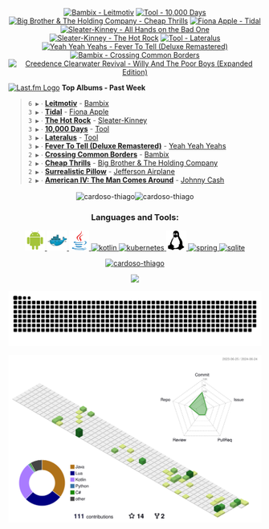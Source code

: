 <!-- lastfm -->
<p align="center"><a href="https://www.last.fm/music/Bambix/Leitmotiv"><img src="https://lastfm.freetls.fastly.net/i/u/64s/27df840c29bffd7ed158f07929af052c.jpg" title="Bambix - Leitmotiv"></a> <a href="https://www.last.fm/music/Tool/10,000+Days"><img src="https://lastfm.freetls.fastly.net/i/u/64s/7840c5a71ebd451e8a923ae09de91785.png" title="Tool - 10,000 Days"></a> <a href="https://www.last.fm/music/Big+Brother+&+The+Holding+Company/Cheap+Thrills"><img src="https://lastfm.freetls.fastly.net/i/u/64s/99d68b3c94172fba5cfcaa4b941d2567.jpg" title="Big Brother & The Holding Company - Cheap Thrills"></a> <a href="https://www.last.fm/music/Fiona+Apple/Tidal"><img src="https://lastfm.freetls.fastly.net/i/u/64s/4a869ea64cde724b56a326eeeb53a70c.png" title="Fiona Apple - Tidal"></a> <a href="https://www.last.fm/music/Sleater-Kinney/All+Hands+on+the+Bad+One"><img src="https://lastfm.freetls.fastly.net/i/u/64s/bad6d87364cb433cc308d30f7479fbbc.png" title="Sleater-Kinney - All Hands on the Bad One"></a> <a href="https://www.last.fm/music/Sleater-Kinney/The+Hot+Rock"><img src="https://lastfm.freetls.fastly.net/i/u/64s/542cbcf35d994dc0cd114e6822348daa.png" title="Sleater-Kinney - The Hot Rock"></a> <a href="https://www.last.fm/music/Tool/Lateralus"><img src="https://lastfm.freetls.fastly.net/i/u/64s/b5a5721a08264207c2df36bf07454005.jpg" title="Tool - Lateralus"></a> <a href="https://www.last.fm/music/Yeah+Yeah+Yeahs/Fever+To+Tell+(Deluxe+Remastered)"><img src="https://lastfm.freetls.fastly.net/i/u/64s/84dcd046207626d7a57fc19061242652.jpg" title="Yeah Yeah Yeahs - Fever To Tell (Deluxe Remastered)"></a> <a href="https://www.last.fm/music/Bambix/Crossing+Common+Borders"><img src="https://lastfm.freetls.fastly.net/i/u/64s/7580061b5506a4ef9085ee39e964de13.jpg" title="Bambix - Crossing Common Borders"></a> <a href="https://www.last.fm/music/Creedence+Clearwater+Revival/Willy+And+The+Poor+Boys+(Expanded+Edition)"><img src="https://lastfm.freetls.fastly.net/i/u/64s/49d60c19d89e3b1b6be4f3a279b473a6.jpg" title="Creedence Clearwater Revival - Willy And The Poor Boys (Expanded Edition)"></a> </p>

<!--START_LASTFM_ALBUMS:{"period": "7day", "rows": 10}-->
<a href="https://last.fm" target="_blank"><img src="https://user-images.githubusercontent.com/17434202/215290617-e793598d-d7c9-428f-9975-156db1ba89cc.svg" alt="Last.fm Logo" width="18" height="13"/></a> **Top Albums - Past Week**

> `6 ▶️` ∙ **[Leitmotiv](https://www.last.fm/music/Bambix/Leitmotiv)** - [Bambix](https://www.last.fm/music/Bambix)<br/>
> `3 ▶️` ∙ **[Tidal](https://www.last.fm/music/Fiona+Apple/Tidal)** - [Fiona Apple](https://www.last.fm/music/Fiona+Apple)<br/>
> `3 ▶️` ∙ **[The Hot Rock](https://www.last.fm/music/Sleater-Kinney/The+Hot+Rock)** - [Sleater-Kinney](https://www.last.fm/music/Sleater-Kinney)<br/>
> `3 ▶️` ∙ **[10,000 Days](https://www.last.fm/music/Tool/10,000+Days)** - [Tool](https://www.last.fm/music/Tool)<br/>
> `3 ▶️` ∙ **[Lateralus](https://www.last.fm/music/Tool/Lateralus)** - [Tool](https://www.last.fm/music/Tool)<br/>
> `3 ▶️` ∙ **[Fever To Tell (Deluxe Remastered)](https://www.last.fm/music/Yeah+Yeah+Yeahs/Fever+To+Tell+(Deluxe+Remastered))** - [Yeah Yeah Yeahs](https://www.last.fm/music/Yeah+Yeah+Yeahs)<br/>
> `2 ▶️` ∙ **[Crossing Common Borders](https://www.last.fm/music/Bambix/Crossing+Common+Borders)** - [Bambix](https://www.last.fm/music/Bambix)<br/>
> `2 ▶️` ∙ **[Cheap Thrills](https://www.last.fm/music/Big+Brother+&+The+Holding+Company/Cheap+Thrills)** - [Big Brother & The Holding Company](https://www.last.fm/music/Big+Brother+&+The+Holding+Company)<br/>
> `2 ▶️` ∙ **[Surrealistic Pillow](https://www.last.fm/music/Jefferson+Airplane/Surrealistic+Pillow)** - [Jefferson Airplane](https://www.last.fm/music/Jefferson+Airplane)<br/>
> `2 ▶️` ∙ **[American IV: The Man Comes Around](https://www.last.fm/music/Johnny+Cash/American+IV:+The+Man+Comes+Around)** - [Johnny Cash](https://www.last.fm/music/Johnny+Cash)<br/>
<!--END_LASTFM_ALBUMS-->

<p align="center"><img align="center" src="https://github-readme-stats-nine-kohl.vercel.app/api?username=cardoso-thiago&show_icons=true&locale=en&theme=gotham&hide=issues,contribs" alt="cardoso-thiago" /><img align="center" src="https://github-readme-stats-nine-kohl.vercel.app/api/top-langs?username=cardoso-thiago&show_icons=true&locale=en&layout=compact&theme=gotham" alt="cardoso-thiago" /></p>

<h3 align="center">Languages and Tools:</h3>
<p align="center"> <a href="https://developer.android.com" target="_blank"> <img src="https://github.com/devicons/devicon/blob/master/icons/android/android-original.svg" alt="android" width="40" height="40"/> </a> <a href="https://www.docker.com/" target="_blank"> <img src="https://github.com/devicons/devicon/blob/master/icons/docker/docker-original.svg" alt="docker" width="40" height="40"/> </a> <a href="https://www.java.com" target="_blank"> <img src="https://github.com/devicons/devicon/blob/master/icons/java/java-original.svg" alt="java" width="40" height="40"/> </a> <a href="https://kotlinlang.org" target="_blank"> <img src="https://www.vectorlogo.zone/logos/kotlinlang/kotlinlang-icon.svg" alt="kotlin" width="40" height="40"/> </a> <a href="https://kubernetes.io" target="_blank"> <img src="https://www.vectorlogo.zone/logos/kubernetes/kubernetes-icon.svg" alt="kubernetes" width="40" height="40"/> </a> <a href="https://www.linux.org/" target="_blank"> <img src="https://github.com/devicons/devicon/blob/master/icons/linux/linux-plain.svg" alt="linux" width="40" height="40"/> </a> <a href="https://spring.io/" target="_blank"> <img src="https://www.vectorlogo.zone/logos/springio/springio-icon.svg" alt="spring" width="40" height="40"/> </a> <a href="https://www.sqlite.org/" target="_blank"> <img src="https://www.vectorlogo.zone/logos/sqlite/sqlite-icon.svg" alt="sqlite" width="40" height="40"/> </a> </p>

<p align="center"> <a href="https://github.com/ryo-ma/github-profile-trophy"><img src="https://github-profile-trophy.vercel.app/?username=cardoso-thiago&column=7" alt="cardoso-thiago" /></a> </p>

<!--START_SECTION:comicstrip-->
<p align="center">
 <a href="https://xkcd.com/">
 <img src="https://imgs.xkcd.com/comics/network_configuration.png" />
</a>
</p>
<!--END_SECTION:comicstrip-->

![](https://github.com/cardoso-thiago/cardoso-thiago/raw/output/github-snake.svg)

![](profile-3d-contrib/profile-green-animate.svg)
